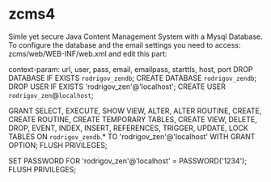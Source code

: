 # zcms4
Simle yet secure Java Content Management System with a Mysql Database.
To configure the database and the email settings you need to access:
zcms/web/WEB-INF/web.xml and edit this part:

context-param: url, user, pass, email, emailpass, starttls, host, port
DROP DATABASE IF EXISTS `rodrigov_zendb`;
CREATE DATABASE `rodrigov_zendb`;
DROP USER IF EXISTS 'rodrigov_zen'@'localhost';
CREATE USER `rodrigov_zen`@`localhost`;

GRANT SELECT, EXECUTE, SHOW VIEW, ALTER, ALTER ROUTINE, CREATE, CREATE ROUTINE, CREATE TEMPORARY TABLES, CREATE VIEW, DELETE, DROP, EVENT, INDEX, INSERT, REFERENCES, TRIGGER, UPDATE, LOCK TABLES  ON `rodrigov_zendb`.* TO 'rodrigov_zen'@'localhost' WITH GRANT OPTION;
FLUSH PRIVILEGES;

SET PASSWORD FOR 'rodrigov_zen'@'localhost' = PASSWORD('1234');
FLUSH PRIVILEGES;
